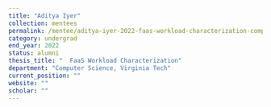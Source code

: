 ```yaml
---
title: "Aditya Iyer"
collection: mentees
permalink: /mentee/aditya-iyer-2022-faas-workload-characterization-computer-science-virginia-tech-ug
category: undergrad
end_year: 2022
status: alumni
thesis_title: "  FaaS Workload Characterization"
department: "Computer Science, Virginia Tech"
current_position: ""
website: ""
scholar: ""
---
```

